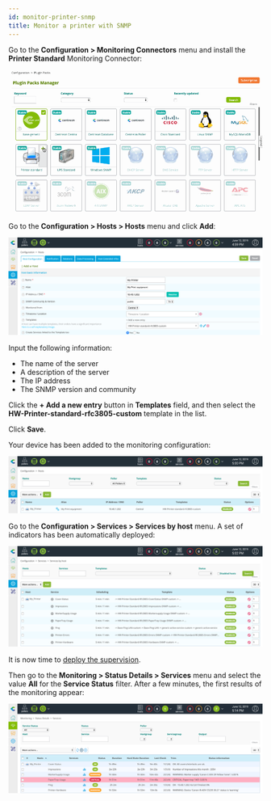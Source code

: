 ```yaml
---
id: monitor-printer-snmp
title: Monitor a printer with SNMP
---
```


Go to the **Configuration \> Monitoring Connectors** menu and install the **Printer Standard** Monitoring Connector:

![image](../assets/getting-started/quick_start_printer_0.gif)

Go to the **Configuration \> Hosts \> Hosts** menu and click **Add**:

![image](../assets/getting-started/quick_start_printer_1.png)

Input the following information:

* The name of the server
* A description of the server
* The IP address
* The SNMP version and community

Click the **+ Add a new entry** button in **Templates** field, and then select the **HW-Printer-standard-rfc3805-custom**
template in the list.

Click **Save**.

Your device has been added to the monitoring configuration:

![image](../assets/getting-started/quick_start_printer_2.png)

Go to the **Configuration \> Services \> Services by host** menu. A set of indicators has been automatically deployed:

![image](../assets/getting-started/quick_start_printer_3.png)

It is now time to [deploy the supervision](#deploying-a-configuration).

Then go to the **Monitoring \> Status Details \> Services** menu and select the value **All** for the **Service Status**
filter. After a few minutes, the first results of the monitoring appear:

![image](../assets/getting-started/quick_start_printer_4.png)
